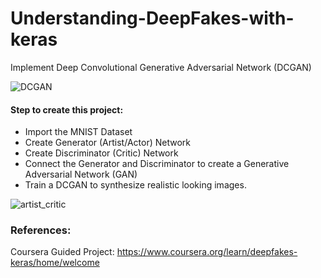 # Understanding-DeepFakes-with-keras
Implement Deep Convolutional Generative Adversarial Network (DCGAN)

![DCGAN](https://user-images.githubusercontent.com/9932479/133896621-ce1051d1-fcd2-4c64-a366-e2e8cf67f026.png)

#### Step to create this project:

* Import the MNIST Dataset
* Create Generator (Artist/Actor) Network
* Create Discriminator (Critic) Network
* Connect the Generator and Discriminator to create a Generative Adversarial Network (GAN)
* Train a DCGAN to synthesize realistic looking images.



![artist_critic](https://user-images.githubusercontent.com/9932479/133896619-dc048253-23a6-4e0b-990c-0915b57a9648.png)

### References:
Coursera Guided Project: https://www.coursera.org/learn/deepfakes-keras/home/welcome
